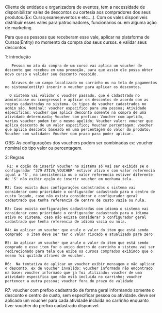 




Cliente de entidade e organizadora de eventos, tem a necessidade de disponibilizar vales de descontos ou cortesia aos compradores dos seus produtos.(Ex: Curso;exame;eventos e etc....). Com os vales disponiveis distribuir esses vales para patrocinadores, funcionarios ou em alguma ação de marketing.

Para que as pessoas que receberam esse vale, aplicar na plataforma de Cursos(Entity) no momento da compra dos seus cursos. e validar seus descontos

1: introdução


       Pessoa no ato da compra de um curso vai aplica um voucher de desconto que recebeu em uma promoção, para que assim ele possa obter novo curso e validar seu desconto recebido.

       Atraves de um campo localizado no carrinho ou na tela de pagamentos no sistema(entity) inserir o voucher para aplicar os descontos.

      O sistema vai validar o voucher passado, que é cadastrado no admin(icase ou icongresso) e aplicar os descontos de acordo com as regras cadastradas no sistema. Os tipos de voucher cadastrados no admin são. Nominal: voucher especifico para uma pessoa; Atividade especificas: voucher que aplica desconto somente na compra de uma atividade determinada; Voucher com prefixo: Voucher com apelido, varios voucher podem ter o mesmo apelido; Voucher valor: voucher que aplica desconto de um valor especifico; Voucher percentagem: voucher que aplica desconto baseado em uma percentagem do valor do produto; Voucher com validade: Voucher com prazo para poder aplicar.

OBS: As configurações dos vouchers podem ser combinadas ex: voucher nominal do tipo valor ou percentagem.

2: Regras

     R1: A opção de inserir voucher no sistema só vai ser exibida se o configurador "379 ATIVA_VOUCHER" estiver ativo e com valor referencia igual a 'S', na inesistencia ou o valor referencia estiver diferente de 'S' não exibir opção de inserir voucher em nenhuma tela.

    R2: Caso exista duas configurações cadastradas o sistema vai considerar como prioridade o configurador cadastrado para o centro de custo logado, caso não exista considerar o configurador geral cadastrado que tenha referencia de centro de custo vazia ou nula.

    R3: Caso exista configurações cadastradas com idioma o sistema vai considerar como prioridade o configurador cadastrado para o idioma ativo no sistema, caso não exista considerar o configurador geral cadastrado que tenha referencia de idioma vazia ou nula.

    R4: Ao aplicar um voucher que anule o valor do item que está sendo comprado  o item deve ser ter o valor riscado e atualizado para zero

    R5: Ao aplicar um voucher que anule o valor do item que está sendo comprado e esse item for o unico dentro do carrinho o sistema vai ser redirecionado para tela que exibe os cursos comprados exibindo que o mesmo foi quitado atraves de voucher.

    R6:  Na tentativa de aplicar um voucher exibir mensagem e não aplicar o desconto. ex de voucher invalido: voucher informado não encontrado na base; voucher informado que ja foi utilizado; voucher de uma atividade especifica que não está incluida no carrinho; voucher pertencer a outra pessoa; voucher fora do prazo de validade

   R7: voucher com prefixo cadastrado de forma geral informando somente o desconto e centro de custo, sem especificar pessoa ou atividade. deve ser aplicado um voucher para cada atividade incluida no carrinho enquanto tiver voucher do prefixo cadastrado disponivel.